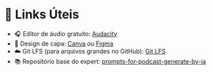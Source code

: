 # 🔗 Links Úteis

- 🎧 Editor de áudio gratuito: [Audacity](https://www.audacityteam.org/)  
- 🎨 Design de capa: [Canva](https://www.canva.com/) ou [Figma](https://www.figma.com/)  
- ☁️ Git LFS (para arquivos grandes no GitHub): [Git LFS](https://git-lfs.com/)  
- 📚 Repositório base do expert: [prompts-for-podcast-generate-by-ia](https://github.com/felipeAguiarCode/prompts-for-podcast-generate-by-ia)
